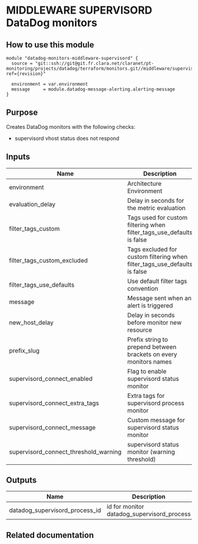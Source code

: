 # MIDDLEWARE SUPERVISORD DataDog monitors

## How to use this module

```
module "datadog-monitors-middleware-supervisord" {
  source = "git::ssh://git@git.fr.clara.net/claranet/pt-monitoring/projects/datadog/terraform/monitors.git//middleware/supervisord?ref={revision}"

  environment = var.environment
  message     = module.datadog-message-alerting.alerting-message
}

```

## Purpose

Creates DataDog monitors with the following checks:

- supervisord vhost status does not respond

## Inputs

| Name | Description | Type | Default | Required |
|------|-------------|:----:|:-----:|:-----:|
| environment | Architecture Environment | string | n/a | yes |
| evaluation\_delay | Delay in seconds for the metric evaluation | string | `"15"` | no |
| filter\_tags\_custom | Tags used for custom filtering when filter_tags_use_defaults is false | string | `"*"` | no |
| filter\_tags\_custom\_excluded | Tags excluded for custom filtering when filter_tags_use_defaults is false | string | `""` | no |
| filter\_tags\_use\_defaults | Use default filter tags convention | string | `"true"` | no |
| message | Message sent when an alert is triggered | string | n/a | yes |
| new\_host\_delay | Delay in seconds before monitor new resource | string | `"300"` | no |
| prefix\_slug | Prefix string to prepend between brackets on every monitors names | string | `""` | no |
| supervisord\_connect\_enabled | Flag to enable supervisord status monitor | string | `"true"` | no |
| supervisord\_connect\_extra\_tags | Extra tags for supervisord process monitor | list(string) | `[]` | no |
| supervisord\_connect\_message | Custom message for supervisord status monitor | string | `""` | no |
| supervisord\_connect\_threshold\_warning | supervisord status monitor (warning threshold) | string | `"3"` | no |

## Outputs

| Name | Description |
|------|-------------|
| datadog\_supervisord\_process\_id | id for monitor datadog_supervisord_process |

## Related documentation


